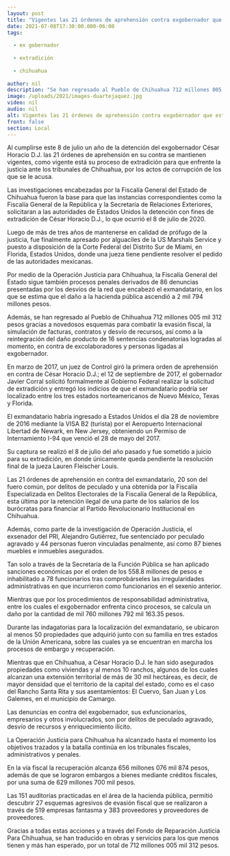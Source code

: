```yaml
---
layout: post
title: "Vigentes las 21 órdenes de aprehensión contra exgobernador que está preso en Miami y en espera de extradición."
date: 2021-07-08T17:30:00.000-06:00
tags:
  
  - ex gobernador
  
  - extradición
  
  - chihuahua
  
author: nil
description: "Se han regresado al Pueblo de Chihuahua 712 millones 005 mil 312 pesos gracias a novedosos esquemas para combatir la evasión fiscal, la simulación de facturas, contratos y desvío de recursos."
image: /uploads/2021/images-duartejaquez.jpg
video: nil
audio: nil
alt: Vigentes las 21 órdenes de aprehensión contra exgobernador que está preso en Miami y en espera de extradición.
front: false
section: Local
---
```


Al cumplirse este 8 de julio un año de la detención del exgobernador César Horacio D.J. las 21 órdenes de aprehensión en su contra se mantienen vigentes, como vigente está su proceso de extradición para que enfrente la justicia ante los tribunales de Chihuahua, por los actos de corrupción de los que se le acusa.

Las investigaciones encabezadas por la Fiscalía General del Estado de Chihuahua fueron la base para que las instancias correspondientes como la Fiscalía General de la República y la Secretaría de Relaciones Exteriores, solicitaran a las autoridades de Estados Unidos la detención con fines de extradición de César Horacio D.J., lo que ocurrió el 8 de julio de 2020.

Luego de más de tres años de mantenerse en calidad de prófugo de la justicia, fue finalmente apresado por alguaciles de la US Marshals Service y puesto a disposición de la Corte Federal del Distrito Sur de Miami, en Florida, Estados Unidos, donde una jueza tiene pendiente resolver el pedido de las autoridades mexicanas.

Por medio de la Operación Justicia para Chihuahua, la Fiscalía General del Estado sigue también procesos penales derivados de 86 denuncias presentadas por los desvíos de la red que encabezó el exmandatario, en los que se estima que el daño a la hacienda pública ascendió a 2 mil 794 millones pesos.

Además, se han regresado al Pueblo de Chihuahua 712 millones 005 mil 312 pesos gracias a novedosos esquemas para combatir la evasión fiscal, la simulación de facturas, contratos y desvío de recursos, así como a la reintegración del daño producto de 16 sentencias condenatorias logradas al momento, en contra de excolaboradores y personas ligadas al exgobernador.

En marzo de 2017, un juez de Control giró la primera orden de aprehensión en contra de César Horacio D.J.; el 12 de septiembre de 2017, el gobernador Javier Corral solicitó formalmente al Gobierno Federal realizar la solicitud de extradición y entregó los indicios de que el exmandatario podría ser localizado entre los tres estados norteamericanos de Nuevo México, Texas y Florida.

El exmandatario habría ingresado a Estados Unidos el día 28 de noviembre de 2016 mediante la VISA B2 (turista) por el Aeropuerto Internacional Libertad de Newark, en New Jersey, obteniendo un Permiso de Internamiento I-94 que venció el 28 de mayo del 2017.

Su captura se realizó el 8 de julio del año pasado y fue sometido a juicio para su extradición, en donde únicamente queda pendiente la resolución final de la jueza Lauren Fleischer Louis.

Las 21 órdenes de aprehensión en contra del exmandatario, 20 son del fuero común, por delitos de peculado y una obtenida por la Fiscalía Especializada en Delitos Electorales de la Fiscalía General de la República, esta última por la retención ilegal de una parte de los salarios de los burócratas para financiar al Partido Revolucionario Institucional en Chihuahua.

Además, como parte de la investigación de Operación Justicia, el exsenador del PRI, Alejandro Gutiérrez, fue sentenciado por peculado agravado y 44 personas fueron vinculadas penalmente, así como 87 bienes muebles e inmuebles asegurados.

Tan solo a través de la Secretaría de la Función Pública se han aplicado sanciones económicas por el orden de los 558.8 millones de pesos e inhabilitado a 78 funcionarios tras comprobárseles las irregularidades administrativas en que incurrieron como funcionarios en el sexenio anterior.

Mientras que por los procedimientos de responsabilidad administrativa, entre los cuales el exgobernador enfrenta cinco procesos, se calcula un  daño por la cantidad de mil 760 millones 792 mil 163.35 pesos.

Durante las indagatorias para la localización del exmandatario, se ubicaron al menos 50 propiedades que adquirió junto con su familia en tres estados de la Unión Americana, sobre las cuales ya se encuentran en marcha los procesos de embargo y recuperación.

Mientras que en Chihuahua, a César Horacio D.J. le han sido asegurados propiedades como viviendas y al menos 10 ranchos, algunos de los cuales alcanzan una extensión territorial de más de 30 mil hectáreas, es decir, de mayor densidad que el territorio de la capital del estado, como es el caso del Rancho Santa Rita y sus asentamientos: El Cuervo, San Juan y Los Galemes, en el municipio de Camargo.

Las denuncias en contra del exgobernador, sus exfuncionarios, empresarios y otros involucrados, son por delitos de peculado agravado, desvío de recursos y enriquecimiento ilícito.

La Operación Justicia para Chihuahua ha alcanzado hasta el momento los objetivos trazados y la batalla continúa en los tribunales fiscales, administrativos y penales.

En la vía fiscal la recuperación alcanza 656 millones 076 mil 874 pesos, además de que se lograron embargos a bienes mediante créditos fiscales, por una suma de 629 millones 700 mil pesos.

Las 151 auditorías practicadas en el área de la hacienda pública, permitió descubrir 27 esquemas agresivos de evasión fiscal que se realizaron a través de 519 empresas fantasma y 383 proveedores y proveedores de proveedores.

Gracias a todas estas acciones y a través del Fondo de Reparación Justicia Para Chihuahua, se han traducido en obras y servicios para los que menos tienen y más han esperado, por un total de 712 millones 005 mil 312 pesos.